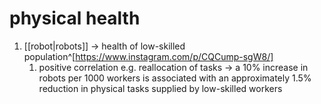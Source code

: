 # physical health
1. [[robot|robots]] → health of low-skilled population^[https://www.instagram.com/p/CQCump-sgW8/]
	1. positive correlation e.g. reallocation of tasks → a 10% increase in robots per 1000 workers is associated with an approximately 1.5% reduction in physical tasks supplied by low-skilled workers
